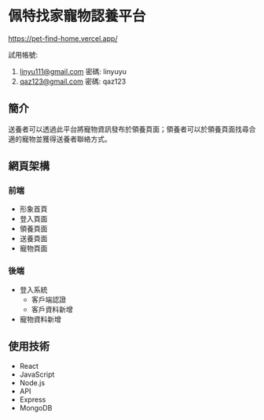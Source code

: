 # 佩特找家寵物認養平台

https://pet-find-home.vercel.app/

試用帳號:  
1. linyu111@gmail.com 密碼: linyuyu  
2. qaz123@gmail.com 密碼: qaz123



## 簡介
送養者可以透過此平台將寵物資訊發布於領養頁面；領養者可以於領養頁面找尋合適的寵物並獲得送養者聯絡方式。

## 網頁架構
### 前端
- 形象首頁
- 登入頁面
- 領養頁面
- 送養頁面
- 寵物頁面
### 後端
- 登入系統
  - 客戶端認證
  - 客戶資料新增
- 寵物資料新增
## 使用技術
- React
- JavaScript
- Node.js
- API
- Express
- MongoDB
